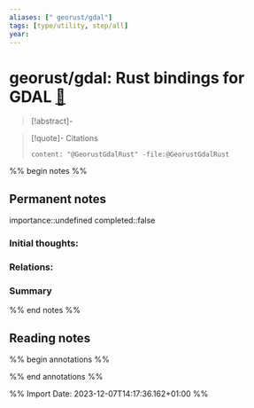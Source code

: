 ```yaml
---
aliases: [" georust/gdal"]
tags: [type/utility, step/all]
year: 
---
```

# georust/gdal: Rust bindings for GDAL [📖](zotero://select/library/items/U3RZ2APD)

> [!abstract]-
> 

> [!quote]- Citations
> 
> ```query
> content: "@GeorustGdalRust" -file:@GeorustGdalRust
> ```

%% begin notes %%
## Permanent notes
importance::undefined
completed::false
### Initial thoughts:


### Relations:


### Summary


%% end notes %%
## Reading notes
%% begin annotations %%

%% end annotations %%



%% Import Date: 2023-12-07T14:17:36.162+01:00 %%
